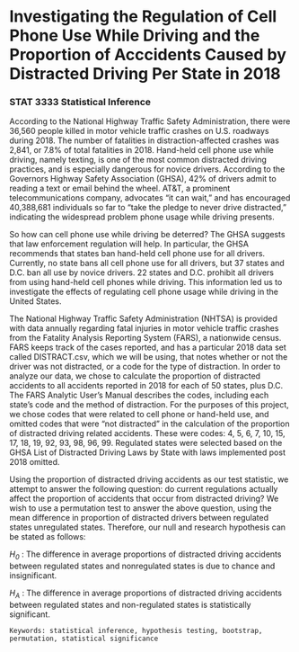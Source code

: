 # Investigating the Regulation of Cell Phone Use While Driving and the Proportion of Acccidents Caused by Distracted Driving Per State in 2018

### STAT 3333 Statistical Inference

According to the National Highway Traffic Safety Administration, there were 36,560 people killed in motor
vehicle traffic crashes on U.S. roadways during 2018. The number of fatalities in distraction-affected crashes was 2,841, or 7.8% of total fatalities in 2018. Hand-held cell phone use while driving, namely texting, is one of the most common distracted driving practices, and is especially dangerous for novice drivers. According to the Governors Highway Safety Association (GHSA), 42% of drivers admit to reading a text or email behind the wheel. AT&T, a prominent telecommunications company, advocates “it can wait,” and has encouraged 40,388,681 individuals so far to “take the pledge to never drive distracted,” indicating the widespread problem phone usage while driving presents.

So how can cell phone use while driving be deterred? The GHSA suggests that law enforcement regulation
will help. In particular, the GHSA recommends that states ban hand-held cell phone use for all drivers.
Currently, no state bans all cell phone use for all drivers, but 37 states and D.C. ban all use by novice drivers. 22 states and D.C. prohibit all drivers from using hand-held cell phones while driving. This information led us to investigate the effects of regulating cell phone usage while driving in the United States. 

The National Highway Traffic Safety Administration (NHTSA) is provided with data annually regarding fatal
injuries in motor vehicle traffic crashes from the Fatality Analysis Reporting System (FARS), a nationwide census. FARS keeps track of the cases reported, and has a particular 2018 data set called DISTRACT.csv, which we will be using, that notes whether or not the driver was not distracted, or a code for the type of distraction. In order to analyze our data, we chose to calculate the proportion of distracted accidents to all accidents reported in 2018 for each of 50 states, plus D.C. The FARS Analytic User’s Manual describes the codes, including each state’s code and the method of distraction. For the purposes of this project, we chose codes that were related to cell phone or hand-held use, and omitted codes that were “not distracted” in the calculation of the proportion of distracted driving related accidents. These were codes: 4, 5, 6, 7, 10, 15, 17, 18, 19, 92, 93, 98, 96, 99. Regulated states were selected based on the GHSA List of Distracted Driving Laws by State with laws implemented post 2018 omitted.

Using the proportion of distracted driving accidents as our test statistic, we attempt to answer the following question: do current regulations actually affect the proportion of accidents that occur from distracted driving? We wish to use a permutation test to answer the above question, using the mean difference in proportion of distracted drivers between regulated states unregulated states. Therefore, our null and research hypothesis can be stated as follows:

_H<sub>0</sub>_ : The difference in average proportions of distracted driving accidents between regulated states and nonregulated states is due to chance and insignificant.

_H<sub>A</sub>_ : The difference in average proportions of distracted driving accidents between regulated states and
non-regulated states is statistically significant.

`Keywords: statistical inference, hypothesis testing, bootstrap, permutation, statistical significance`
